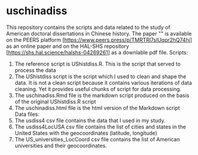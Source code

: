 # uschinadiss
This repository contains the scripts and data related to the study of American doctoral dissertations in Chinese history. The paper "" is available on the PEERS platform [https://www.peers.press/p/TMRTRl7sIUqpr2hQ74hj] as an online paper and on the HAL-SHS repository [https://shs.hal.science/halshs-04269261] as a downlable pdf file.
Scripts: 
1. The reference script is UShistdiss.R. This is the script that served to process the data
2. The UShistdiss script is the script which I used to clean and shape the data. It is not a clean script because it contains various iterations of data cleaning. Yet it provides useful chunks of script for data processing.
3. The uschinadiss.Rmd file is the markdown script produced on the basis of the original UShistdiss.R script
4. The uschinadiss.html file is the html version of the Markdown script
Data files:
1. The usdiss4 csv file contains the data that I used in my study.
2. The usdiss4LocUSA csv file contains the list of cities and states in the United States with the geocoordinates (latitude, longitude)
3. The US_universities_LocCoord csv file contains the list of American universities and their geocoordinates.
